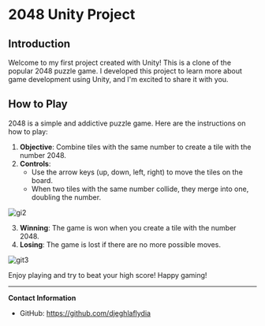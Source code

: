 # 2048 Unity Project

## Introduction
Welcome to my first project created with Unity! This is a clone of the popular 2048 puzzle game. I developed this project to learn more about game development using Unity, and I'm excited to share it with you.

## How to Play
2048 is a simple and addictive puzzle game. Here are the instructions on how to play:

1. **Objective**: Combine tiles with the same number to create a tile with the number 2048.
2. **Controls**:
   - Use the arrow keys (up, down, left, right) to move the tiles on the board.
   - When two tiles with the same number collide, they merge into one, doubling the number.
  
![gi2](https://github.com/djeghlaflydia/Game_2048/assets/163843966/5b539180-779b-4b8b-b4b0-7c47d60010c1)
     
3. **Winning**: The game is won when you create a tile with the number 2048.
4. **Losing**: The game is lost if there are no more possible moves.

![git3](https://github.com/djeghlaflydia/Game_2048/assets/163843966/5120bef7-ee89-44cf-acba-23f353844bd5)

Enjoy playing and try to beat your high score! 
Happy gaming!

---

**Contact Information**
- GitHub: https://github.com/djeghlaflydia

